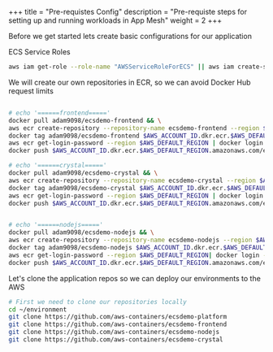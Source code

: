 +++
title = "Pre-requistes Config"
description = "Pre-requiste steps for setting up and running workloads in App Mesh"
weight = 2
+++

Before we get started lets create basic configurations for our application

ECS Service Roles
```bash
aws iam get-role --role-name "AWSServiceRoleForECS" || aws iam create-service-linked-role --aws-service-name "ecs.amazonaws.com"
```

We will create our own repositories in ECR, so we can avoid  Docker Hub request limits

```bash

# echo '======frontend====='
docker pull adam9098/ecsdemo-frontend && \
aws ecr create-repository --repository-name ecsdemo-frontend --region $AWS_DEFAULT_REGION && \
docker tag adam9098/ecsdemo-frontend $AWS_ACCOUNT_ID.dkr.ecr.$AWS_DEFAULT_REGION.amazonaws.com/ecsdemo-frontend:latest && \
aws ecr get-login-password --region $AWS_DEFAULT_REGION | docker login --username AWS --password-stdin $AWS_ACCOUNT_ID.dkr.ecr.$AWS_DEFAULT_REGION.amazonaws.com && \
docker push $AWS_ACCOUNT_ID.dkr.ecr.$AWS_DEFAULT_REGION.amazonaws.com/ecsdemo-frontend:latest

# echo '======crystal====='
docker pull adam9098/ecsdemo-crystal && \
aws ecr create-repository --repository-name ecsdemo-crystal --region $AWS_DEFAULT_REGION && \
docker tag adam9098/ecsdemo-crystal $AWS_ACCOUNT_ID.dkr.ecr.$AWS_DEFAULT_REGION.amazonaws.com/ecsdemo-crystal:latest && \
aws ecr get-login-password --region $AWS_DEFAULT_REGION | docker login --username AWS --password-stdin $AWS_ACCOUNT_ID.dkr.ecr.$AWS_DEFAULT_REGION.amazonaws.com && \
docker push $AWS_ACCOUNT_ID.dkr.ecr.$AWS_DEFAULT_REGION.amazonaws.com/ecsdemo-crystal:latest


# echo '======nodejs====='
docker pull adam9098/ecsdemo-nodejs && \
aws ecr create-repository --repository-name ecsdemo-nodejs --region $AWS_DEFAULT_REGION && \
docker tag adam9098/ecsdemo-nodejs $AWS_ACCOUNT_ID.dkr.ecr.$AWS_DEFAULT_REGION.amazonaws.com/ecsdemo-nodejs:latest && \
aws ecr get-login-password --region $AWS_DEFAULT_REGION| docker login --username AWS --password-stdin $AWS_ACCOUNT_ID.dkr.ecr.$AWS_DEFAULT_REGION.amazonaws.com && \
docker push $AWS_ACCOUNT_ID.dkr.ecr.$AWS_DEFAULT_REGION.amazonaws.com/ecsdemo-nodejs:latest

```

Let's clone the application repos so we can deploy our environments to the AWS

```bash
# First we need to clone our repositories locally
cd ~/environment
git clone https://github.com/aws-containers/ecsdemo-platform
git clone https://github.com/aws-containers/ecsdemo-frontend
git clone https://github.com/aws-containers/ecsdemo-nodejs
git clone https://github.com/aws-containers/ecsdemo-crystal
```
